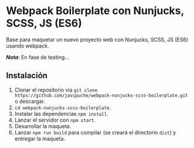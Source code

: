 # Webpack Boilerplate con Nunjucks, SCSS, JS (ES6)

Base para maquetar un nuevo proyecto web con Nunjucks, SCSS, JS (ES6) usando webpack.

***Nota***: En fase de testing...

## Instalación

1. Clonar el repositorio via ```git clone https://github.com/javipuche/webpack-nunjucks-scss-boilerplate.git``` o descargar.
2. ```cd webpack-nunjucks-scss-boilerplate```.
3. Instalar las dependencias ```npm install```.
4. Lanzar el servidor con ```npm start```.
5. Desarrollar la maqueta.
6. Lanzar ```npm run build``` para compilar (se creará el directorio ```dist```) y entregar la maqueta.